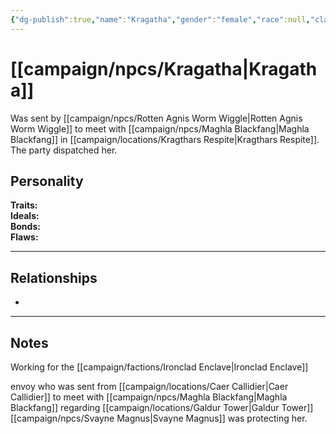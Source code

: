 ```yaml
---
{"dg-publish":true,"name":"Kragatha","gender":"female","race":null,"class":null,"level":null,"alignment":null,"background":null,"role":null,"status":null,"current_location":null,"faction":null,"affiliation":null,"first_appearance":null,"description":null,"tags":["character","npc"],"permalink":"/campaign/npcs/kragatha/","dgPassFrontmatter":true,"noteIcon":"","created":"2025-10-26T19:29:53.848-07:00","updated":"2025-10-27T13:38:14.582-07:00"}
---
```


# [[campaign/npcs/Kragatha\|Kragatha]]
Was sent by [[campaign/npcs/Rotten Agnis Worm Wiggle\|Rotten Agnis Worm Wiggle]] to meet with [[campaign/npcs/Maghla Blackfang\|Maghla Blackfang]] in [[campaign/locations/Kragthars Respite\|Kragthars Respite]]. The party dispatched her. 
## Personality
**Traits:**  
**Ideals:**  
**Bonds:**  
**Flaws:**  

---

## Relationships
- 

---

## Notes
Working for the [[campaign/factions/Ironclad Enclave\|Ironclad Enclave]]

envoy who was sent from [[campaign/locations/Caer Callidier\|Caer Callidier]] to meet with [[campaign/npcs/Maghla Blackfang\|Maghla Blackfang]] regarding [[campaign/locations/Galdur Tower\|Galdur Tower]]
[[campaign/npcs/Svayne Magnus\|Svayne Magnus]] was protecting her. 